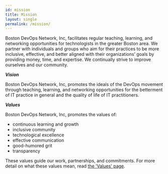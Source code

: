 ```yaml
---
id: mission
title: Mission
layout: single
permalink: /mission/
---
```


Boston DevOps Network, Inc, facilitates regular teaching, learning, and networking opportunities for technologists in the greater Boston area. We partner with individuals and groups who aim for their practices to be more inclusive, effective, and better aligned with their organizations’ goals by providing money, time, and expertise. We continually strive to improve ourselves and our community.

***Vision***

Boston DevOps Network, Inc, promotes the ideals of the DevOps movement through teaching, learning, and networking opportunities for the betterment of IT practice in general and the quality of life of IT practitioners.

***Values***

Boston DevOps Network, Inc, promotes the values of:

* continuous learning and growth
* inclusive community
* technological excellence
* effective communication
* good-humored grit
* transparency

These values guide our work, partnerships, and commitments. For more detail on
what these values mean, read [the 'Values' page](/values/).
